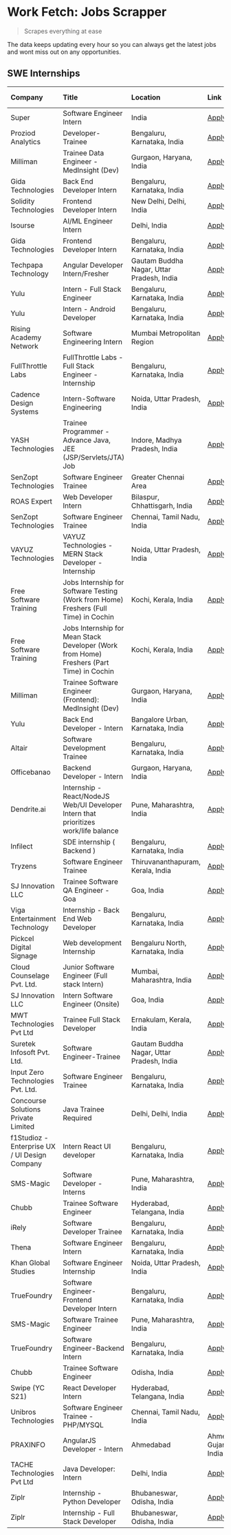 # Work Fetch: Jobs Scrapper
> Scrapes everything at ease

The data keeps updating every hour so you can always get the latest jobs and wont miss out on any opportunities.

## SWE Internships
<!--START_SECTION:workfetch-->
| Company                                       | Title                                                                                    | Location                                  | Link                                                                                                                                                                                                                                                                                                           | Date Posted   |
|:----------------------------------------------|:-----------------------------------------------------------------------------------------|:------------------------------------------|:---------------------------------------------------------------------------------------------------------------------------------------------------------------------------------------------------------------------------------------------------------------------------------------------------------------|:--------------|
| Super                                         | Software Engineer Intern                                                                 | India                                     | [Apply](https://in.linkedin.com/jobs/view/software-engineer-intern-at-super-3832648104?refId=peep%2FO%2B3B1qFCoby50I4RQ%3D%3D&trackingId=awpafg2dAuKYLoG5Pt2mpw%3D%3D&position=6&pageNum=1&trk=public_jobs_jserp-result_search-card)                                                                           | 2024-02-23    |
| Proziod Analytics                             | Developer-Trainee                                                                        | Bengaluru, Karnataka, India               | [Apply](https://in.linkedin.com/jobs/view/developer-trainee-at-proziod-analytics-3838200708?refId=peep%2FO%2B3B1qFCoby50I4RQ%3D%3D&trackingId=6HisS%2FjW%2FF4ljTOYNxHYWA%3D%3D&position=18&pageNum=1&trk=public_jobs_jserp-result_search-card)                                                                 | 2024-02-23    |
| Milliman                                      | Trainee Data Engineer - MedInsight (Dev)                                                 | Gurgaon, Haryana, India                   | [Apply](https://in.linkedin.com/jobs/view/trainee-data-engineer-medinsight-dev-at-milliman-3789275187?refId=oO9I8iszzhtyvg2ameTLYg%3D%3D&trackingId=vhOiL5Cp8%2BUWazMZL0rf7Q%3D%3D&position=11&pageNum=2&trk=public_jobs_jserp-result_search-card)                                                             | 2024-02-23    |
| Gida Technologies                             | Back End Developer Intern                                                                | Bengaluru, Karnataka, India               | [Apply](https://in.linkedin.com/jobs/view/back-end-developer-intern-at-gida-technologies-3836849295?refId=oO9I8iszzhtyvg2ameTLYg%3D%3D&trackingId=3AwXpDS%2Fc3qhXSVDJEORPQ%3D%3D&position=18&pageNum=2&trk=public_jobs_jserp-result_search-card)                                                               | 2024-02-23    |
| Solidity Technologies                         | Frontend Developer Intern                                                                | New Delhi, Delhi, India                   | [Apply](https://in.linkedin.com/jobs/view/frontend-developer-intern-at-solidity-technologies-3831583934?refId=peep%2FO%2B3B1qFCoby50I4RQ%3D%3D&trackingId=B%2Fw%2BB%2BhpGuXCRd3f4hnVSQ%3D%3D&position=21&pageNum=1&trk=public_jobs_jserp-result_search-card)                                                   | 2024-02-22    |
| Isourse                                       | AI/ML Engineer Intern                                                                    | Delhi, India                              | [Apply](https://in.linkedin.com/jobs/view/ai-ml-engineer-intern-at-isourse-3837826475?refId=oO9I8iszzhtyvg2ameTLYg%3D%3D&trackingId=tEumQRUmreewRy2s5KApgQ%3D%3D&position=25&pageNum=2&trk=public_jobs_jserp-result_search-card)                                                                               | 2024-02-22    |
| Gida Technologies                             | Frontend Developer Intern                                                                | Bengaluru, Karnataka, India               | [Apply](https://in.linkedin.com/jobs/view/frontend-developer-intern-at-gida-technologies-3836040945?refId=peep%2FO%2B3B1qFCoby50I4RQ%3D%3D&trackingId=kHAUx0x9snwsJeAMJOB%2FQw%3D%3D&position=2&pageNum=1&trk=public_jobs_jserp-result_search-card)                                                            | 2024-02-21    |
| Techpapa Technology                           | Angular Developer Intern/Fresher                                                         | Gautam Buddha Nagar, Uttar Pradesh, India | [Apply](https://in.linkedin.com/jobs/view/angular-developer-intern-fresher-at-techpapa-technology-3834305862?refId=peep%2FO%2B3B1qFCoby50I4RQ%3D%3D&trackingId=RKGpUDD87WhvtNjV1J9Glw%3D%3D&position=22&pageNum=1&trk=public_jobs_jserp-result_search-card)                                                    | 2024-02-20    |
| Yulu                                          | Intern - Full Stack Engineer                                                             | Bengaluru, Karnataka, India               | [Apply](https://in.linkedin.com/jobs/view/intern-full-stack-engineer-at-yulu-3834466595?refId=8i3H82n%2BjofOAFD1f8FpXQ%3D%3D&trackingId=wge54oU760uA5T3tYneZXA%3D%3D&position=7&pageNum=0&trk=public_jobs_jserp-result_search-card)                                                                            | 2024-02-19    |
| Yulu                                          | Intern - Android Developer                                                               | Bengaluru, Karnataka, India               | [Apply](https://in.linkedin.com/jobs/view/intern-android-developer-at-yulu-3834459982?refId=oO9I8iszzhtyvg2ameTLYg%3D%3D&trackingId=ZanxKBhDP7MIEuzNFQUtHQ%3D%3D&position=8&pageNum=2&trk=public_jobs_jserp-result_search-card)                                                                                | 2024-02-19    |
| Rising Academy Network                        | Software Engineering Intern                                                              | Mumbai Metropolitan Region                | [Apply](https://in.linkedin.com/jobs/view/software-engineering-intern-at-rising-academy-network-3834483444?refId=yB8u2Ar3Cr2GXrA0joZBnA%3D%3D&trackingId=PRVdOUI29jWt6JlUWlK3ZQ%3D%3D&position=4&pageNum=3&trk=public_jobs_jserp-result_search-card)                                                           | 2024-02-19    |
| FullThrottle Labs                             | FullThrottle Labs - Full Stack Engineer - Internship                                     | Bengaluru, Karnataka, India               | [Apply](https://in.linkedin.com/jobs/view/fullthrottle-labs-full-stack-engineer-internship-at-fullthrottle-labs-3829636016?refId=oO9I8iszzhtyvg2ameTLYg%3D%3D&trackingId=1skCa2D775OUpk4hFh1cfg%3D%3D&position=2&pageNum=2&trk=public_jobs_jserp-result_search-card)                                           | 2024-02-17    |
| Cadence Design Systems                        | Intern-Software Engineering                                                              | Noida, Uttar Pradesh, India               | [Apply](https://in.linkedin.com/jobs/view/intern-software-engineering-at-cadence-design-systems-3794689056?refId=oO9I8iszzhtyvg2ameTLYg%3D%3D&trackingId=jgFb%2B0vDyhcNP8iJ%2F%2FM5gg%3D%3D&position=16&pageNum=2&trk=public_jobs_jserp-result_search-card)                                                    | 2024-02-17    |
| YASH Technologies                             | Trainee Programmer - Advance Java, JEE (JSP/Servlets/JTA) Job                            | Indore, Madhya Pradesh, India             | [Apply](https://in.linkedin.com/jobs/view/trainee-programmer-advance-java-jee-jsp-servlets-jta-job-at-yash-technologies-3811759183?refId=8i3H82n%2BjofOAFD1f8FpXQ%3D%3D&trackingId=r6bpTRl%2BB6bT6cGJA3aM4g%3D%3D&position=16&pageNum=0&trk=public_jobs_jserp-result_search-card)                              | 2024-02-13    |
| SenZopt Technologies                          | Software Engineer Trainee                                                                | Greater Chennai Area                      | [Apply](https://in.linkedin.com/jobs/view/software-engineer-trainee-at-senzopt-technologies-3827688781?refId=peep%2FO%2B3B1qFCoby50I4RQ%3D%3D&trackingId=tJvfN9KiMCbg8PTcF4B3jQ%3D%3D&position=8&pageNum=1&trk=public_jobs_jserp-result_search-card)                                                           | 2024-02-12    |
| ROAS Expert                                   | Web Developer Intern                                                                     | Bilaspur, Chhattisgarh, India             | [Apply](https://in.linkedin.com/jobs/view/web-developer-intern-at-roas-expert-3828189292?refId=peep%2FO%2B3B1qFCoby50I4RQ%3D%3D&trackingId=eyN%2FyVEjrKKS0YoKnybUnQ%3D%3D&position=11&pageNum=1&trk=public_jobs_jserp-result_search-card)                                                                      | 2024-02-12    |
| SenZopt Technologies                          | Software Engineer Trainee                                                                | Chennai, Tamil Nadu, India                | [Apply](https://in.linkedin.com/jobs/view/software-engineer-trainee-at-senzopt-technologies-3827686880?refId=peep%2FO%2B3B1qFCoby50I4RQ%3D%3D&trackingId=YNHezgzYf7YFBirt7nY6Pg%3D%3D&position=23&pageNum=1&trk=public_jobs_jserp-result_search-card)                                                          | 2024-02-12    |
| VAYUZ Technologies                            | VAYUZ Technologies - MERN Stack Developer - Internship                                   | Noida, Uttar Pradesh, India               | [Apply](https://in.linkedin.com/jobs/view/vayuz-technologies-mern-stack-developer-internship-at-vayuz-technologies-3822619356?refId=peep%2FO%2B3B1qFCoby50I4RQ%3D%3D&trackingId=3pyv5zCoUh4qeBloQz37Gw%3D%3D&position=24&pageNum=1&trk=public_jobs_jserp-result_search-card)                                   | 2024-02-10    |
| Free Software Training                        | Jobs Internship for Software Testing (Work from Home) Freshers (Full Time) in Cochin     | Kochi, Kerala, India                      | [Apply](https://in.linkedin.com/jobs/view/jobs-internship-for-software-testing-work-from-home-freshers-full-time-in-cochin-at-free-software-training-3826557030?refId=oO9I8iszzhtyvg2ameTLYg%3D%3D&trackingId=bZoSKj6h%2Fs5kiWOpO07sFQ%3D%3D&position=20&pageNum=2&trk=public_jobs_jserp-result_search-card)   | 2024-02-10    |
| Free Software Training                        | Jobs Internship for Mean Stack Developer (Work from Home) Freshers (Part Time) in Cochin | Kochi, Kerala, India                      | [Apply](https://in.linkedin.com/jobs/view/jobs-internship-for-mean-stack-developer-work-from-home-freshers-part-time-in-cochin-at-free-software-training-3826556130?refId=yB8u2Ar3Cr2GXrA0joZBnA%3D%3D&trackingId=YNzTQrp5QIiPPLoXj5ouZQ%3D%3D&position=11&pageNum=3&trk=public_jobs_jserp-result_search-card) | 2024-02-10    |
| Milliman                                      | Trainee Software Engineer (Frontend): MedInsight (Dev)                                   | Gurgaon, Haryana, India                   | [Apply](https://in.linkedin.com/jobs/view/trainee-software-engineer-frontend-medinsight-dev-at-milliman-3792874280?refId=8i3H82n%2BjofOAFD1f8FpXQ%3D%3D&trackingId=vt2MbM%2FMMVla00gd9kf7SA%3D%3D&position=5&pageNum=0&trk=public_jobs_jserp-result_search-card)                                               | 2024-02-09    |
| Yulu                                          | Back End Developer - Intern                                                              | Bangalore Urban, Karnataka, India         | [Apply](https://in.linkedin.com/jobs/view/back-end-developer-intern-at-yulu-3821682220?refId=8i3H82n%2BjofOAFD1f8FpXQ%3D%3D&trackingId=L4s6qGNFVexCRtU9EUeWjQ%3D%3D&position=9&pageNum=0&trk=public_jobs_jserp-result_search-card)                                                                             | 2024-02-04    |
| Altair                                        | Software Development Trainee                                                             | Bengaluru, Karnataka, India               | [Apply](https://in.linkedin.com/jobs/view/software-development-trainee-at-altair-3817606202?refId=8i3H82n%2BjofOAFD1f8FpXQ%3D%3D&trackingId=MrLiWQpo9aw0u69nBBM%2F%2Fw%3D%3D&position=14&pageNum=0&trk=public_jobs_jserp-result_search-card)                                                                   | 2024-01-31    |
| Officebanao                                   | Backend Developer - Intern                                                               | Gurgaon, Haryana, India                   | [Apply](https://in.linkedin.com/jobs/view/backend-developer-intern-at-officebanao-3814263731?refId=8i3H82n%2BjofOAFD1f8FpXQ%3D%3D&trackingId=knU5%2Bv1TErKG06rccPxRhg%3D%3D&position=20&pageNum=0&trk=public_jobs_jserp-result_search-card)                                                                    | 2024-01-31    |
| Dendrite.ai                                   | Internship - React/NodeJS Web/UI Developer Intern that prioritizes work/life balance     | Pune, Maharashtra, India                  | [Apply](https://in.linkedin.com/jobs/view/internship-react-nodejs-web-ui-developer-intern-that-prioritizes-work-life-balance-at-dendrite-ai-3818948068?refId=peep%2FO%2B3B1qFCoby50I4RQ%3D%3D&trackingId=Gaj6CdLqrtHCICvzbEcFNA%3D%3D&position=5&pageNum=1&trk=public_jobs_jserp-result_search-card)           | 2024-01-31    |
| Infilect                                      | SDE internship ( Backend )                                                               | Bengaluru, Karnataka, India               | [Apply](https://in.linkedin.com/jobs/view/sde-internship-backend-at-infilect-3815120558?refId=8i3H82n%2BjofOAFD1f8FpXQ%3D%3D&trackingId=BEc%2B4yxV0rGZlIr9HYaO2A%3D%3D&position=21&pageNum=0&trk=public_jobs_jserp-result_search-card)                                                                         | 2024-01-25    |
| Tryzens                                       | Software Engineer Trainee                                                                | Thiruvananthapuram, Kerala, India         | [Apply](https://in.linkedin.com/jobs/view/software-engineer-trainee-at-tryzens-3809363491?refId=peep%2FO%2B3B1qFCoby50I4RQ%3D%3D&trackingId=IbJyFQqV%2BWBbFqFE4VsusA%3D%3D&position=9&pageNum=1&trk=public_jobs_jserp-result_search-card)                                                                      | 2024-01-18    |
| SJ Innovation LLC                             | Trainee Software QA Engineer - Goa                                                       | Goa, India                                | [Apply](https://in.linkedin.com/jobs/view/trainee-software-qa-engineer-goa-at-sj-innovation-llc-3804578231?refId=yB8u2Ar3Cr2GXrA0joZBnA%3D%3D&trackingId=VJ9erY8CwAFH1rpU0jWDVQ%3D%3D&position=7&pageNum=3&trk=public_jobs_jserp-result_search-card)                                                           | 2024-01-18    |
| Viga Entertainment Technology                 | Internship - Back End Web Developer                                                      | Bengaluru, Karnataka, India               | [Apply](https://in.linkedin.com/jobs/view/internship-back-end-web-developer-at-viga-entertainment-technology-3817712040?refId=yB8u2Ar3Cr2GXrA0joZBnA%3D%3D&trackingId=EgHEWMLGnyJgJfQM8cEFGg%3D%3D&position=9&pageNum=3&trk=public_jobs_jserp-result_search-card)                                              | 2024-01-17    |
| Pickcel Digital Signage                       | Web development Internship                                                               | Bengaluru North, Karnataka, India         | [Apply](https://in.linkedin.com/jobs/view/web-development-internship-at-pickcel-digital-signage-3826062393?refId=oO9I8iszzhtyvg2ameTLYg%3D%3D&trackingId=YjGToxX4ESFukjM5YDLYRw%3D%3D&position=4&pageNum=2&trk=public_jobs_jserp-result_search-card)                                                           | 2024-01-15    |
| Cloud Counselage Pvt. Ltd.                    | Junior Software Engineer (Full stack Intern)                                             | Mumbai, Maharashtra, India                | [Apply](https://in.linkedin.com/jobs/view/junior-software-engineer-full-stack-intern-at-cloud-counselage-pvt-ltd-3803132814?refId=8i3H82n%2BjofOAFD1f8FpXQ%3D%3D&trackingId=YEQLD8jX9wi7fqrcdciPIg%3D%3D&position=23&pageNum=0&trk=public_jobs_jserp-result_search-card)                                       | 2024-01-11    |
| SJ Innovation LLC                             | Intern Software Engineer (Onsite)                                                        | Goa, India                                | [Apply](https://in.linkedin.com/jobs/view/intern-software-engineer-onsite-at-sj-innovation-llc-3799959011?refId=peep%2FO%2B3B1qFCoby50I4RQ%3D%3D&trackingId=4AREgMJ1gpM2eDkCzfvSPg%3D%3D&position=13&pageNum=1&trk=public_jobs_jserp-result_search-card)                                                       | 2024-01-11    |
| MWT Technologies Pvt Ltd                      | Trainee Full Stack Developer                                                             | Ernakulam, Kerala, India                  | [Apply](https://in.linkedin.com/jobs/view/trainee-full-stack-developer-at-mwt-technologies-pvt-ltd-3800921715?refId=8i3H82n%2BjofOAFD1f8FpXQ%3D%3D&trackingId=in7FV7Tgbg5lQVrtGDzknA%3D%3D&position=4&pageNum=0&trk=public_jobs_jserp-result_search-card)                                                      | 2024-01-09    |
| Suretek Infosoft Pvt. Ltd.                    | Software Engineer-Trainee                                                                | Gautam Buddha Nagar, Uttar Pradesh, India | [Apply](https://in.linkedin.com/jobs/view/software-engineer-trainee-at-suretek-infosoft-pvt-ltd-3800934643?refId=8i3H82n%2BjofOAFD1f8FpXQ%3D%3D&trackingId=CB13LpgO2zc%2F6HL%2FPwkZKQ%3D%3D&position=17&pageNum=0&trk=public_jobs_jserp-result_search-card)                                                    | 2024-01-09    |
| Input Zero Technologies Pvt. Ltd.             | Software Engineer Trainee                                                                | Bengaluru, Karnataka, India               | [Apply](https://in.linkedin.com/jobs/view/software-engineer-trainee-at-input-zero-technologies-pvt-ltd-3800927643?refId=peep%2FO%2B3B1qFCoby50I4RQ%3D%3D&trackingId=tz3ec%2B0rpkUIFh4VX%2FwWYg%3D%3D&position=4&pageNum=1&trk=public_jobs_jserp-result_search-card)                                            | 2024-01-09    |
| Concourse Solutions Private Limited           | Java Trainee Required                                                                    | Delhi, Delhi, India                       | [Apply](https://in.linkedin.com/jobs/view/java-trainee-required-at-concourse-solutions-private-limited-3800941190?refId=yB8u2Ar3Cr2GXrA0joZBnA%3D%3D&trackingId=r5RQtmUk%2BAGr6AxRN3GNLA%3D%3D&position=10&pageNum=3&trk=public_jobs_jserp-result_search-card)                                                 | 2024-01-09    |
| f1Studioz - Enterprise UX / UI Design Company | Intern React UI developer                                                                | Bengaluru, Karnataka, India               | [Apply](https://in.linkedin.com/jobs/view/intern-react-ui-developer-at-f1studioz-enterprise-ux-ui-design-company-3796354738?refId=8i3H82n%2BjofOAFD1f8FpXQ%3D%3D&trackingId=CoHuN%2FlWYdvDuJa0pmuUIQ%3D%3D&position=6&pageNum=0&trk=public_jobs_jserp-result_search-card)                                      | 2024-01-08    |
| SMS-Magic                                     | Software Developer -Interns                                                              | Pune, Maharashtra, India                  | [Apply](https://in.linkedin.com/jobs/view/software-developer-interns-at-sms-magic-3799485343?refId=peep%2FO%2B3B1qFCoby50I4RQ%3D%3D&trackingId=n9SQRX5zLNWuSJEh1fNFIQ%3D%3D&position=7&pageNum=1&trk=public_jobs_jserp-result_search-card)                                                                     | 2024-01-05    |
| Chubb                                         | Trainee Software Engineer                                                                | Hyderabad, Telangana, India               | [Apply](https://in.linkedin.com/jobs/view/trainee-software-engineer-at-chubb-3811550279?refId=oO9I8iszzhtyvg2ameTLYg%3D%3D&trackingId=OybfwDow4XC6KkI0wZNUPQ%3D%3D&position=15&pageNum=2&trk=public_jobs_jserp-result_search-card)                                                                             | 2023-12-28    |
| iRely                                         | Software Developer Trainee                                                               | Bengaluru, Karnataka, India               | [Apply](https://in.linkedin.com/jobs/view/software-developer-trainee-at-irely-3801577534?refId=8i3H82n%2BjofOAFD1f8FpXQ%3D%3D&trackingId=cEF9qyMQlJZzFD8AZo%2BomQ%3D%3D&position=10&pageNum=0&trk=public_jobs_jserp-result_search-card)                                                                        | 2023-12-22    |
| Thena                                         | Software Engineer Intern                                                                 | Bengaluru, Karnataka, India               | [Apply](https://in.linkedin.com/jobs/view/software-engineer-intern-at-thena-3778731751?refId=8i3H82n%2BjofOAFD1f8FpXQ%3D%3D&trackingId=ePmGjCuKM%2B3i1D%2B9vU1Dhg%3D%3D&position=12&pageNum=0&trk=public_jobs_jserp-result_search-card)                                                                        | 2023-12-05    |
| Khan Global Studies                           | Software Engineer Internship                                                             | Noida, Uttar Pradesh, India               | [Apply](https://in.linkedin.com/jobs/view/software-engineer-internship-at-khan-global-studies-3766942197?refId=peep%2FO%2B3B1qFCoby50I4RQ%3D%3D&trackingId=KEk2LgBlRfiGcILDHuTsFw%3D%3D&position=19&pageNum=1&trk=public_jobs_jserp-result_search-card)                                                        | 2023-11-27    |
| TrueFoundry                                   | Software Engineer- Frontend Developer Intern                                             | Bengaluru, Karnataka, India               | [Apply](https://in.linkedin.com/jobs/view/software-engineer-frontend-developer-intern-at-truefoundry-3790095058?refId=8i3H82n%2BjofOAFD1f8FpXQ%3D%3D&trackingId=OD5qYyUitUXDYdw0ILwskQ%3D%3D&position=11&pageNum=0&trk=public_jobs_jserp-result_search-card)                                                   | 2023-11-24    |
| SMS-Magic                                     | Software Trainee Engineer                                                                | Pune, Maharashtra, India                  | [Apply](https://in.linkedin.com/jobs/view/software-trainee-engineer-at-sms-magic-3761409781?refId=8i3H82n%2BjofOAFD1f8FpXQ%3D%3D&trackingId=9%2FeVTWGTge6rheK7QnTwYw%3D%3D&position=24&pageNum=0&trk=public_jobs_jserp-result_search-card)                                                                     | 2023-11-16    |
| TrueFoundry                                   | Software Engineer-Backend Intern                                                         | Bengaluru, Karnataka, India               | [Apply](https://in.linkedin.com/jobs/view/software-engineer-backend-intern-at-truefoundry-3779508170?refId=peep%2FO%2B3B1qFCoby50I4RQ%3D%3D&trackingId=TIdCZpP4v%2BF7TasZo0IFug%3D%3D&position=3&pageNum=1&trk=public_jobs_jserp-result_search-card)                                                           | 2023-11-10    |
| Chubb                                         | Trainee Software Engineer                                                                | Odisha, India                             | [Apply](https://in.linkedin.com/jobs/view/trainee-software-engineer-at-chubb-3756335100?refId=yB8u2Ar3Cr2GXrA0joZBnA%3D%3D&trackingId=mKC1cRd9RepH5OIy0arhCQ%3D%3D&position=1&pageNum=3&trk=public_jobs_jserp-result_search-card)                                                                              | 2023-11-02    |
| Swipe (YC S21)                                | React Developer Intern                                                                   | Hyderabad, Telangana, India               | [Apply](https://in.linkedin.com/jobs/view/react-developer-intern-at-swipe-yc-s21-3737600089?refId=8i3H82n%2BjofOAFD1f8FpXQ%3D%3D&trackingId=xChUTKAuS4NowDAfRJeiyQ%3D%3D&position=13&pageNum=0&trk=public_jobs_jserp-result_search-card)                                                                       | 2023-10-13    |
| Unibros Technologies                          | Software Engineer Trainee - PHP/MYSQL                                                    | Chennai, Tamil Nadu, India                | [Apply](https://in.linkedin.com/jobs/view/software-engineer-trainee-php-mysql-at-unibros-technologies-3656599241?refId=peep%2FO%2B3B1qFCoby50I4RQ%3D%3D&trackingId=CHzeDd4Rd7Rx3YqO2hxLGA%3D%3D&position=17&pageNum=1&trk=public_jobs_jserp-result_search-card)                                                | 2023-06-12    |
| PRAXINFO                                      | AngularJS Developer - Intern | Ahmedabad                                                 | Ahmedabad, Gujarat, India                 | [Apply](https://in.linkedin.com/jobs/view/angularjs-developer-intern-ahmedabad-at-praxinfo-3656594961?refId=yB8u2Ar3Cr2GXrA0joZBnA%3D%3D&trackingId=EyaOTYKwsAgcVLdKonOvYA%3D%3D&position=16&pageNum=3&trk=public_jobs_jserp-result_search-card)                                                               | 2023-06-12    |
| TACHE Technologies Pvt Ltd                    | Java Developer: Intern                                                                   | Delhi, India                              | [Apply](https://in.linkedin.com/jobs/view/java-developer-intern-at-tache-technologies-pvt-ltd-3627622735?refId=oO9I8iszzhtyvg2ameTLYg%3D%3D&trackingId=PCP3gtPlL5%2BGh5%2BDNFJ08g%3D%3D&position=17&pageNum=2&trk=public_jobs_jserp-result_search-card)                                                        | 2023-06-06    |
| Ziplr                                         | Internship - Python Developer                                                            | Bhubaneswar, Odisha, India                | [Apply](https://in.linkedin.com/jobs/view/internship-python-developer-at-ziplr-3645677592?refId=oO9I8iszzhtyvg2ameTLYg%3D%3D&trackingId=lbbdTfQPQree4CWRPdfCHQ%3D%3D&position=5&pageNum=2&trk=public_jobs_jserp-result_search-card)                                                                            | 2023-06-02    |
| Ziplr                                         | Internship - Full Stack Developer                                                        | Bhubaneswar, Odisha, India                | [Apply](https://in.linkedin.com/jobs/view/internship-full-stack-developer-at-ziplr-3645675705?refId=oO9I8iszzhtyvg2ameTLYg%3D%3D&trackingId=uNF2ik2nBDT3rwvsCAhLEA%3D%3D&position=14&pageNum=2&trk=public_jobs_jserp-result_search-card)                                                                       | 2023-06-02    |
<!--END_SECTION:workfetch-->
